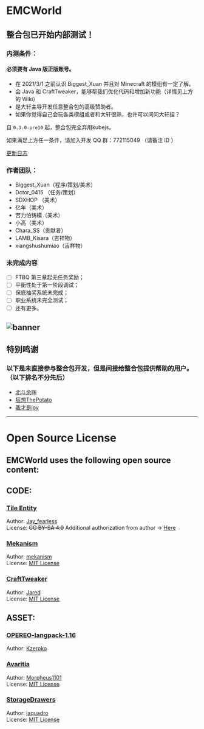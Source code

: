# EMCWorld

## 整合包已开始内部测试！  
  
### 内测条件： 
#### 必须要有 Java 版正版账号。
- 在 2021/3/1 之前认识 Biggest_Xuan 并且对 Minecraft 的模组有一定了解。  
- 会 Java 和 CraftTweaker，能够帮我们优化代码和增加新功能（详情见上方的 Wiki）  
- 是大轩主导开发任意整合包的高级赞助者。  
- 如果你觉得自己会玩各类模组或者和大轩很熟，也许可以问问大轩捏？
  
自 `0.3.0-pre10` 起，整合包完全弃用kubejs。
  
如果满足上方任一条件，请加入开发 QQ 群：772115049 （请备注 ID ）  
  
[更新日志](https://www.kdocs.cn/l/cmWg2YY8ecuW)

### 作者团队：
- Biggest_Xuan（程序/策划/美术）
- Dctor_0415 （任务/策划）
- SDXHOP （美术）
- 亿年（美术）
- 苦力怕铸模（美术）
- 小高（美术）
- Chara_SS（贡献者）
- LAMB_Kisara（吉祥物）
- xiangshushumiao（吉祥物）
  
### 未完成内容
- [ ] FTBQ 第三章起无任务奖励；  
- [ ] 平衡性处于第一阶段调试；  
- [ ] 保底抽奖系统未完成；  
- [ ] 职业系统未完全测试；  
- [ ] 还有更多。  
  
![banner](https://biggestxuan.top/emcworld/banner.png)
---
## 特别鸣谢  
### 以下是未直接参与整合包开发，但是间接给整合包提供帮助的用户。（以下排名不分先后）  
- [北斗余晖](https://center.mcmod.cn/219479)
- [狂想ThePotato](https://center.mcmod.cn/257643)  
- [我才是joy](https://center.mcmod.cn/71683)
  
--- 
# Open Source License
## EMCWorld uses the following open source content:
  
## CODE:
  
### [Tile Entity](https://blog.csdn.net/Jay_fearless/article/details/125549815)  
Author: [Jay_fearless](https://blog.csdn.net/Jay_fearless)  
License: ~~CC BY-SA 4.0~~ Additional authorization from author -> [Here](https://biggestxuan.top/emcworld/license/license.png)

### [Mekanism](https://github.com/mekanism/Mekanism)  
Author: [mekanism](https://github.com/mekanism)  
License: [MIT License](https://github.com/mekanism/Mekanism/blob/1.16.x/LICENSE) 
  
### [CraftTweaker](https://github.com/CraftTweaker/CraftTweaker)  
Author: [Jared](https://github.com/jaredlll08)  
License: [MIT License](https://github.com/CraftTweaker/CraftTweaker/blob/1.16/LICENSE)

## ASSET:  
  
### [OPEREO-langpack-1.16](https://github.com/Kzeroko/OPEREO-langpack-1.16)  
Author: [Kzeroko](https://github.com/Kzeroko)  
  
### [Avaritia](https://github.com/Morpheus1101/Avaritia)  
Author: [Morpheus1101](https://github.com/Morpheus1101)  
License: [MIT License](https://github.com/Morpheus1101/Avaritia/blob/master/README.md)  
  
### [StorageDrawers](https://github.com/jaquadro/StorageDrawers)  
Author: [jaquadro](https://github.com/jaquadro)  
License: [MIT License](https://github.com/jaquadro/StorageDrawers/blob/1.16/LICENSE)
